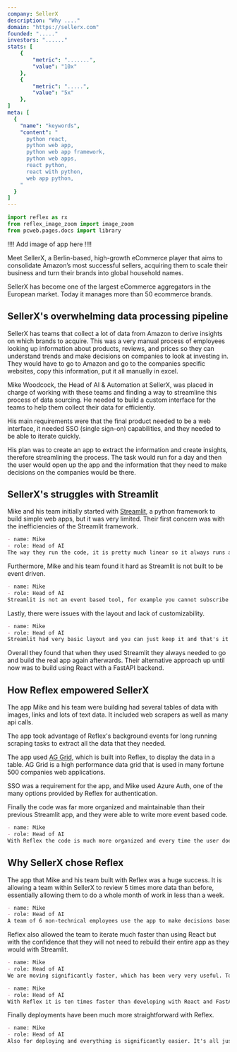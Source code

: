 ```yaml
---
company: SellerX
description: "Why ...."
domain: "https://sellerx.com"
founded: "....."
investors: "......"
stats: [
    {
        "metric": ".......",
        "value": "10x"
    },
    {
        "metric": ".....",
        "value": "5x"
    },
]
meta: [
  {
    "name": "keywords",
    "content": "
      python react,
      python web app,
      python web app framework,
      python web apps,
      react python,
      react with python,
      web app python,
    "
  }
]
---
```


```python exec
import reflex as rx
from reflex_image_zoom import image_zoom
from pcweb.pages.docs import library
```

!!!! Add image of app here !!!!


Meet SellerX, a Berlin-based, high-growth eCommerce player that aims to consolidate Amazon’s most successful sellers, acquiring them to scale their business and turn their brands into global household names. 

SellerX has become one of the largest eCommerce aggregators in the European market. Today it manages more than 50 ecommerce brands. 


## SellerX's overwhelming data processing pipeline

SellerX has teams that collect a lot of data from Amazon to derive insights on which brands to acquire. This was a very manual process of employees looking up information about products, reviews, and prices so they can understand trends and make decisions on companies to look at investing in. They would have to go to Amazon and go to the companies specific websites, copy this information, put it all manually in excel.

Mike Woodcock, the Head of AI & Automation at SellerX, was placed in charge of working with these teams and finding a way to streamline this process of data sourcing. He needed to build a custom interface for the teams to help them collect their data for efficiently. 

His main requirements were that the final product needed to be a web interface, it needed SSO (single sign-on) capabilities, and they needed to be able to iterate quickly.

His plan was to create an app to extract the information and create insights, therefore streamlining the process. The task would run for a day and then the user would open up the app and the information that they need to make decisions on the companies would be there.



## SellerX's struggles with Streamlit

Mike and his team initially started with [Streamlit]("https://streamlit.io"), a python framework to build simple web apps, but it was very limited. Their first concern was with the inefficiencies of the Streamlit framework.


```md quote
- name: Mike
- role: Head of AI
The way they run the code, it is pretty much linear so it always runs again and again and it's super inefficient. Plus there was a lot of memory leaks and inefficiencies that make it not an option for long term projects.
```

Furthermore, Mike and his team found it hard as Streamlit is not built to be event driven.  

```md quote
- name: Mike
- role: Head of AI
Streamlit is not an event based tool, for example you cannot subscribe to a specific on edit event.
```

Lastly, there were issues with the layout and lack of customizability.


```md quote
- name: Mike
- role: Head of AI
Streamlit had very basic layout and you can just keep it and that's it that you have to use that.
```

Overall they found that when they used Streamlit they always needed to go and build the real app again afterwards. Their alternative approach up until now was to build using React with a FastAPI backend.



## How Reflex empowered SellerX

The app Mike and his team were building had several tables of data with images, links and lots of text data. It included web scrapers as well as many api calls.

The app took advantage of Reflex's background events for long running scraping tasks to extract all the data that they needed.

The app used [AG Grid]({library.tables_and_data_grids.ag_grid.path}), which is built into Reflex, to display the data in a table. AG Grid is a high performance data grid that is used in many fortune 500 companies web applications. 

SSO was a requirement for the app, and Mike used Azure Auth, one of the many options provided by Reflex for authentication.

Finally the code was far more organized and maintainable than their previous Streamlit app, and they were able to write more event based code.

```md quote
- name: Mike
- role: Head of AI
With Reflex the code is much more organized and every time the user does something it's more dynamic, more event based.
```


## Why SellerX chose Reflex

The app that Mike and his team built with Reflex was a huge success. It is allowing a team within SellerX to review 5 times more data than before, essentially allowing them to do a whole month of work in less than a week.


```md quote
- name: Mike
- role: Head of AI
A team of 6 non-technical employees use the app to make decisions based on Amazon information. It is allowing this team to be significantly more efficient and structured in the way they work and they are very happy with the improvements in speed. This team is now able to review 5x more Amazon data than their previous approach.
```

Reflex also allowed the team to iterate much faster than using React but with the confidence that they will not need to rebuild their entire app as they would with Streamlit. 


```md quote
- name: Mike
- role: Head of AI
We are moving significantly faster, which has been very very useful. To have a quick call with the end user of the app and then the next day you have a nice basic interface for them to use, to double check if they like the setup, and see if it's going to work, it's just fantastic.
```

```md quote
- name: Mike
- role: Head of AI
With Reflex it is ten times faster than developing with React and FastApi.
```

Finally deployments have been much more straightforward with Reflex.


```md quote
- name: Mike
- role: Head of AI
Also for deploying and everything is significantly easier. It's all just Python. You just open the right ports, add SSO, and then everyone that needs to have access can use the app.
```

